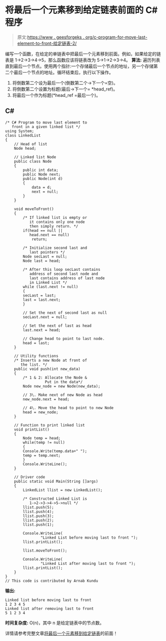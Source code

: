 # 将最后一个元素移到给定链表前面的 C#程序

> 原文:[https://www . geesforgeks . org/c-program-for-move-last-element-to-front-给定链表-2/](https://www.geeksforgeeks.org/c-program-for-moving-last-element-to-front-of-a-given-linked-list-2/)

编写一个函数，在给定的单链表中把最后一个元素移到前面。例如，如果给定的链表是 1->2->3->4->5，那么函数应该将链表改为 5->1->2->3->4。
**算法:**
遍历列表直到最后一个节点。使用两个指针:一个存储最后一个节点的地址，另一个存储第二个最后一个节点的地址。循环结束后，执行以下操作。

1.  将倒数第二个设为最后一个(倒数第二个->下一个=空)。
2.  将倒数第二个设置为标题(最后->下一个= *head_ref)。
3.  将最后一个作为标题(*head_ref =最后一个)。

## C#

```
/* C# Program to move last element to 
   front in a given linked list */
using System;
class LinkedList 
{ 
    // Head of list 
    Node head; 

    // Linked list Node
    public class Node 
    { 
        public int data; 
        public Node next; 
        public Node(int d) 
        {
            data = d; 
            next = null; 
        } 
    } 

    void moveToFront() 
    { 
        /* If linked list is empty or 
           it contains only one node 
           then simply return. */
        if(head == null ||   
           head.next == null) 
            return; 

        /* Initialize second last and 
           last pointers */
        Node secLast = null; 
        Node last = head; 

        /* After this loop secLast contains 
           address of second last node and 
           last contains address of last node 
           in Linked List */
        while (last.next != null) 
        { 
        secLast = last; 
        last = last.next; 
        } 

        // Set the next of second last as null 
        secLast.next = null; 

        // Set the next of last as head 
        last.next = head; 

        // Change head to point to last node. 
        head = last; 
    }                 

    // Utility functions 
    /* Inserts a new Node at front of 
       the list. */
    public void push(int new_data) 
    { 
        /* 1 & 2: Allocate the Node & 
                  Put in the data*/
        Node new_node = new Node(new_data); 

        // 3\. Make next of new Node as head 
        new_node.next = head; 

        // 4\. Move the head to point to new Node 
        head = new_node; 
    } 

    // Function to print linked list 
    void printList() 
    { 
        Node temp = head; 
        while(temp != null) 
        { 
        Console.Write(temp.data+" "); 
        temp = temp.next; 
        } 
        Console.WriteLine(); 
    } 

    // Driver code
    public static void Main(String []args) 
    { 
        LinkedList llist = new LinkedList(); 

        /* Constructed Linked List is 
           1->2->3->4->5->null */
        llist.push(5); 
        llist.push(4); 
        llist.push(3); 
        llist.push(2); 
        llist.push(1); 

        Console.WriteLine(
                "Linked List before moving last to front "); 
        llist.printList(); 

        llist.moveToFront(); 

        Console.WriteLine(
                "Linked List after moving last to front "); 
        llist.printList(); 
    } 
} 
// This code is contributed by Arnab Kundu
```

**输出:**

```
Linked list before moving last to front 
1 2 3 4 5 
Linked list after removing last to front 
5 1 2 3 4
```

**时间复杂度:** O(n)，其中 n 是给定链表中的节点数。

详情请参考完整文章[将最后一个元素移到给定链表](https://www.geeksforgeeks.org/move-last-element-to-front-of-a-given-linked-list/)的前面！